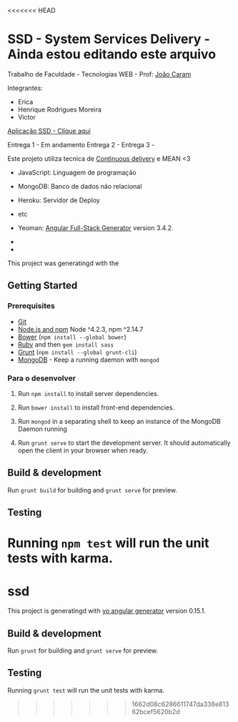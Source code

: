 <<<<<<< HEAD
# SSD - System Services Delivery - Ainda estou editando este arquivo

Trabalho de Faculdade - Tecnologias WEB - Prof: [João Caram](https://www.facebook.com/profile.php?id=100002094134644&fref=ts)

Integrantes:
- Erica
- Henrique Rodrigues Moreira
- Victor

[Aplicação SSD - Clique aqui](https://ssd-system-service-delivery.herokuapp.com/)


Entrega 1 - Em andamento
Entrega 2 -
Entrega 3 -


Este projeto utiliza tecnica de [Continuous delivery](https://en.wikipedia.org/wiki/Continuous_delivery) e MEAN <3

- JavaScript: Linguagem de programação
- MongoDB: Banco de dados não relacional
- Heroku: Servidor de Deploy
- etc
- Yeoman: [Angular Full-Stack Generator](https://github.com/DaftMonk/generator-angular-fullstack) version 3.4.2.

-
-


This project was generatingd with the

## Getting Started

### Prerequisites

- [Git](https://git-scm.com/)
- [Node.js and npm](nodejs.org) Node ^4.2.3, npm ^2.14.7
- [Bower](bower.io) (`npm install --global bower`)
- [Ruby](https://www.ruby-lang.org) and then `gem install sass`
- [Grunt](http://gruntjs.com/) (`npm install --global grunt-cli`)
- [MongoDB](https://www.mongodb.org/) - Keep a running daemon with `mongod`



### Para o desenvolver

1. Run `npm install` to install server dependencies.

2. Run `bower install` to install front-end dependencies.

3. Run `mongod` in a separating shell to keep an instance of the MongoDB Daemon running

4. Run `grunt serve` to start the development server. It should automatically open the client in your browser when ready.

## Build & development

Run `grunt build` for building and `grunt serve` for preview.

## Testing

Running `npm test` will run the unit tests with karma.
=======
# ssd

This project is generatingd with [yo angular generator](https://github.com/yeoman/generator-angular)
version 0.15.1.

## Build & development

Run `grunt` for building and `grunt serve` for preview.

## Testing

Running `grunt test` will run the unit tests with karma.
>>>>>>> 1662d08c6286611747da338e81362bcef5620b2d
